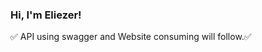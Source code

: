 ### Hi, I'm Eliezer!

✅ API using swagger and Website consuming will follow.✅
<!--✅ You can check the working API [here](https://elyvillaapi.azurewebsites.net/index.html).<br/>
✅ [Here](https://elyvillaweb.azurewebsites.net/) is the website consuming the API.-->
